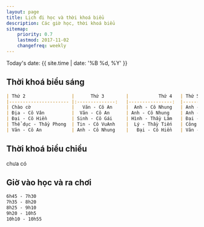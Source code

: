 ```yaml
---
layout: page
title: Lịch đi học và thời khoá biểu
description: Các giờ học, thời khoá biểu
sitemap:
    priority: 0.7
    lastmod: 2017-11-02
    changefreq: weekly
---
```

Today's date: {{ site.time | date: '%B %d, %Y' }}
## Thời khoá biểu sáng 
```markdown
| Thứ 2                	|      Thứ 3     	|           Thứ 4 	| Thứ 5              	| Thứ 6                	| Thứ 7              	|
|----------------------	|:--------------:	|----------------:	|--------------------	|----------------------	|--------------------	|
| Chào cờ              	|   Văn - Cô An  	|  Anh - Cô Nhung 	| Anh - Cô Nhung     	| Anh - Cô Nhung       	| Tin - Cô VuAnh     	|
| Địa - Cô Vân         	|  Văn - Cô An   	| Anh - Cô Nhung  	| Anh - Cô Nhung     	| Thể dục - Thầy Phong 	| Lý - Thầy Tiến     	|
| Đại - Cô Hiền        	| Sinh - Cô Gái  	| Hình - Thầy Lâm 	| Đại - Cô Hiền      	| Sử - Thầy Thành      	| Hoá - Cô Thảo      	|
| Thể dục - Thầy Phong 	| Tin - Cô VuAnh 	|  Lý - Thầy Tiến 	| Công Nghệ - Cô Gái 	| Sử - Thầy Thành      	| Hoá - Cô Thảo      	|
| Văn - Cô An          	| Anh - Cô Nhung 	|   Đại - Cô Hiền 	| Văn - Cô An        	| GDCD - Cô Bình       	| Sinh Học - Cô Hiền 	|
```
## Thời khoá biểu chiều
chưa có 
## Giờ vào học và ra chơi 
```markdown
6h45 - 7h30
7h35 - 8h20
8h25 - 9h10
9h20 - 10h5
10h10 - 10h55
```
<!-- ## About our Site

<span class="image left"><img src="{{ "/images/pic04.jpg" | absolute_url }}" alt="" /></span>

Making steady content and conveying it well takes a great deal of research and, hence, time and exertion. Building a profound established comprehension of your target customer needs is critical as your principle objective ought to be to fulfill their requirements as awesome content. You should need to enhance their lives. Having significant content like this may not be simple by any methods. Be that as it may, in any case, it's a fundamental apparatus in the event that you expect to grow a fruitful and supportable business in the present web focused world.

Receiving the benefits of content is a certain something. Be that as it may, it's so substantially less demanding once you begin conveying all the more successfully. The profitable content thought isn't just about bragging your item's capacities and general worth or your organization's achievements. You should concentrate less on advertising how awesome your item is and rather concentrate on indicating how valuable it is. This is a client focused approach as it concentrates on their issues and your answer for them. Making yourself fundamental is critical.

### Content is Imortant
<div class="box">
  <p>
  In saying that, a one-measure fits-all approach won't do the trick with regards to content promoting. Rather, an emphasis on making remarkable, high caliber and totally genuine content that is engaging, helpful and fascinating for customers will get you the crown. From content, video and symbolism to infographics, studies, online courses and podcasts, whatever your favored content medium is, guarantee it is shareable and pertinent to your industry.
  </p>
</div>

<span class="image left"><img src="{{ "/images/pic05.jpg" | absolute_url }}" alt="" /></span>

On social media, we may share our own thoughts and advance our image notwithstanding spreading musings for different associations and affiliations. With such a critical number of associations with people and relationship on social media, our experience can be over-burden with a considerable measure of information. -->
